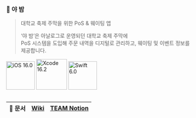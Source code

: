 ### 🌙 야 밤
> 대학교 축제 주막을 위한 PoS & 웨이팅 앱
> 
> ‘야 밤’은 아날로그로 운영되던 대학교 축제 주막에<br>PoS 시스템을 도입해 주문 내역을 디지털로 관리하고, 웨이팅 및 이벤트 정보를 제공합니다.

<img width="77" alt="iOS 16.0" src="https://img.shields.io/badge/iOS-16.0+-silver"> <img width="83" alt="Xcode 16.2" src="https://img.shields.io/badge/Xcode-16.2-blue"> <img width="77" alt="Swift 6.0" src="https://img.shields.io/badge/Swift-6.0+-orange">

##

<div align="center">
  
|📓 문서|[Wiki](https://github.com/Kumoh-talk/YABAM-iOS/wiki)|[TEAM Notion](https://kyxxn.notion.site/1989adb3262680fa9247deb45963e9cb?pvs=4)
|:-:|:-:|:-:|

</div>
